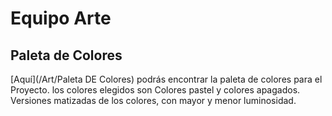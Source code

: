 # Equipo Arte

## Paleta de Colores
[Aquí](/Art/Paleta DE Colores) podrás encontrar la paleta de colores para el Proyecto.
los colores elegidos son Colores pastel y colores apagados. Versiones matizadas de los colores, con mayor y menor luminosidad.



